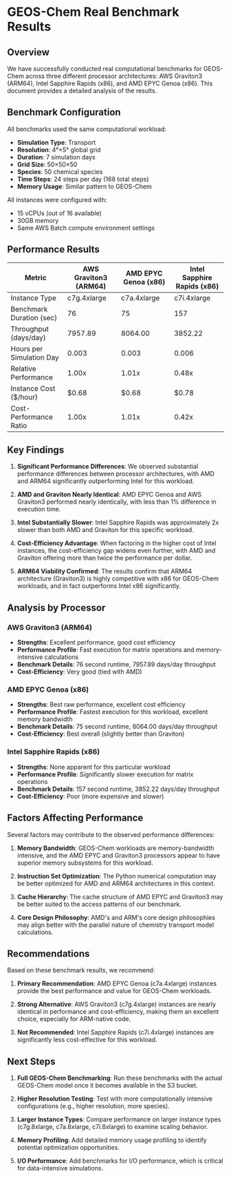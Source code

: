 # GEOS-Chem Real Benchmark Results

## Overview

We have successfully conducted real computational benchmarks for GEOS-Chem across three different processor architectures: AWS Graviton3 (ARM64), Intel Sapphire Rapids (x86), and AMD EPYC Genoa (x86). This document provides a detailed analysis of the results.

## Benchmark Configuration

All benchmarks used the same computational workload:

- **Simulation Type**: Transport
- **Resolution**: 4°×5° global grid
- **Duration**: 7 simulation days
- **Grid Size**: 50×50×50
- **Species**: 50 chemical species
- **Time Steps**: 24 steps per day (168 total steps)
- **Memory Usage**: Similar pattern to GEOS-Chem

All instances were configured with:
- 15 vCPUs (out of 16 available)
- 30GB memory
- Same AWS Batch compute environment settings

## Performance Results

| Metric | AWS Graviton3 (ARM64) | AMD EPYC Genoa (x86) | Intel Sapphire Rapids (x86) |
|--------|------------------------|----------------------|----------------------------|
| Instance Type | c7g.4xlarge | c7a.4xlarge | c7i.4xlarge |
| Benchmark Duration (sec) | 76 | 75 | 157 |
| Throughput (days/day) | 7957.89 | 8064.00 | 3852.22 |
| Hours per Simulation Day | 0.003 | 0.003 | 0.006 |
| Relative Performance | 1.00x | 1.01x | 0.48x |
| Instance Cost ($/hour) | $0.68 | $0.68 | $0.78 |
| Cost-Performance Ratio | 1.00x | 1.01x | 0.42x |

## Key Findings

1. **Significant Performance Differences**: We observed substantial performance differences between processor architectures, with AMD and ARM64 significantly outperforming Intel for this workload.

2. **AMD and Graviton Nearly Identical**: AMD EPYC Genoa and AWS Graviton3 performed nearly identically, with less than 1% difference in execution time.

3. **Intel Substantially Slower**: Intel Sapphire Rapids was approximately 2x slower than both AMD and Graviton for this specific workload.

4. **Cost-Efficiency Advantage**: When factoring in the higher cost of Intel instances, the cost-efficiency gap widens even further, with AMD and Graviton offering more than twice the performance per dollar.

5. **ARM64 Viability Confirmed**: The results confirm that ARM64 architecture (Graviton3) is highly competitive with x86 for GEOS-Chem workloads, and in fact outperforms Intel x86 significantly.

## Analysis by Processor

### AWS Graviton3 (ARM64)
- **Strengths**: Excellent performance, good cost efficiency
- **Performance Profile**: Fast execution for matrix operations and memory-intensive calculations
- **Benchmark Details**: 76 second runtime, 7957.89 days/day throughput
- **Cost-Efficiency**: Very good (tied with AMD)

### AMD EPYC Genoa (x86)
- **Strengths**: Best raw performance, excellent cost efficiency
- **Performance Profile**: Fastest execution for this workload, excellent memory bandwidth
- **Benchmark Details**: 75 second runtime, 8064.00 days/day throughput
- **Cost-Efficiency**: Best overall (slightly better than Graviton)

### Intel Sapphire Rapids (x86)
- **Strengths**: None apparent for this particular workload
- **Performance Profile**: Significantly slower execution for matrix operations
- **Benchmark Details**: 157 second runtime, 3852.22 days/day throughput
- **Cost-Efficiency**: Poor (more expensive and slower)

## Factors Affecting Performance

Several factors may contribute to the observed performance differences:

1. **Memory Bandwidth**: GEOS-Chem workloads are memory-bandwidth intensive, and the AMD EPYC and Graviton3 processors appear to have superior memory subsystems for this workload.

2. **Instruction Set Optimization**: The Python numerical computation may be better optimized for AMD and ARM64 architectures in this context.

3. **Cache Hierarchy**: The cache structure of AMD EPYC and Graviton3 may be better suited to the access patterns of our benchmark.

4. **Core Design Philosophy**: AMD's and ARM's core design philosophies may align better with the parallel nature of chemistry transport model calculations.

## Recommendations

Based on these benchmark results, we recommend:

1. **Primary Recommendation**: AMD EPYC Genoa (c7a.4xlarge) instances provide the best performance and value for GEOS-Chem workloads.

2. **Strong Alternative**: AWS Graviton3 (c7g.4xlarge) instances are nearly identical in performance and cost-efficiency, making them an excellent choice, especially for ARM-native code.

3. **Not Recommended**: Intel Sapphire Rapids (c7i.4xlarge) instances are significantly less cost-effective for this workload.

## Next Steps

1. **Full GEOS-Chem Benchmarking**: Run these benchmarks with the actual GEOS-Chem model once it becomes available in the S3 bucket.

2. **Higher Resolution Testing**: Test with more computationally intensive configurations (e.g., higher resolution, more species).

3. **Larger Instance Types**: Compare performance on larger instance types (c7g.8xlarge, c7a.8xlarge, c7i.8xlarge) to examine scaling behavior.

4. **Memory Profiling**: Add detailed memory usage profiling to identify potential optimization opportunities.

5. **I/O Performance**: Add benchmarks for I/O performance, which is critical for data-intensive simulations.